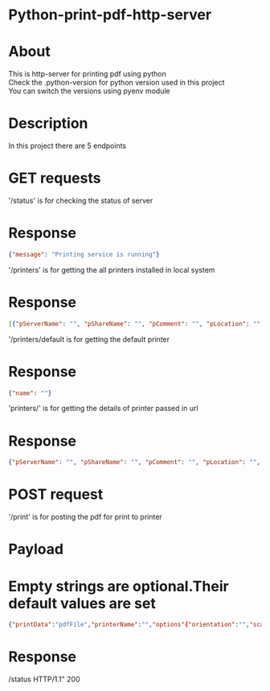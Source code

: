 # Python-print-pdf-http-server

#  About 

This is http-server for printing pdf using python <br />
Check the .python-version for python version used in this project <br />
You can switch the versions using pyenv module<br />

# Description
In this project there are 5 endpoints

# GET requests
'/status' is for checking the status of server
# Response
```json
{"message": "Printing service is running"}
```

'/printers' is for getting the all printers installed in local system
# Response
```json
[{"pServerName": "", "pShareName": "", "pComment": "", "pLocation": "", "pSepFile": "", "pParameters": "", "pSecurityDescriptor": null, "Attributes": "", "StartTime": "", "UntilTime": "", "cJobs": "", "name": "", "portName": "", "driverName": "", "printProcessor": "", "datatype": "", "status": "", "priority": "", "defaultPriority": "", "averagePPM": ""}]
```

'/printers/default is for getting the default printer
# Response
```json 
{"name": ""}
```
'printers/<printername>' is for getting the details of printer passed in url
# Response
```json 
{"pServerName": "", "pShareName": "", "pComment": "", "pLocation": "", "pSepFile": "", "pParameters": "", "Attributes": "", "StartTime": 0, "UntilTime": 0, "cJobs": 0, "Name": "", "portName": "", "driverName": "", "printProcessor": "", "datatype": "", "status": 0, "priority": 1, "defaultPriority": 0, "averagePPM": 0}
```
# POST request
'/print' is for posting the pdf for print to printer

# Payload

# Empty strings are optional.Their default values are set
```json
{"printData":"pdfFile","printerName":"","options"{"orientation":"","scale":""}}
```

# Response 

/status HTTP/1.1" 200


